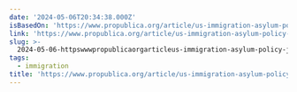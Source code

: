 ```yaml
---
date: '2024-05-06T20:34:38.000Z'
isBasedOn: 'https://www.propublica.org/article/us-immigration-asylum-policy-juarez-fire'
link: 'https://www.propublica.org/article/us-immigration-asylum-policy-juarez-fire'
slug: >-
  2024-05-06-httpswwwpropublicaorgarticleus-immigration-asylum-policy-juarez-fire
tags:
  - immigration
title: 'https://www.propublica.org/article/us-immigration-asylum-policy-juarez-fire'
---
```


